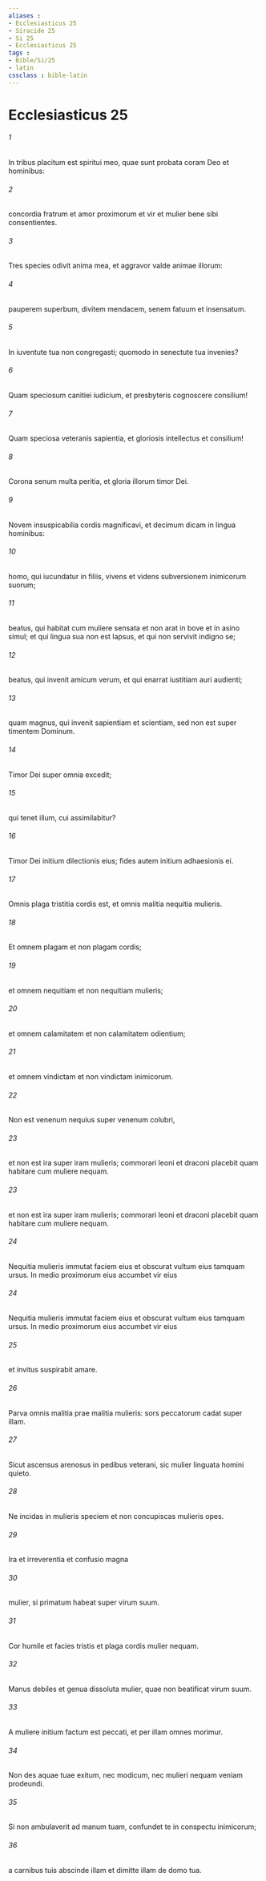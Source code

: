 ```yaml
---
aliases : 
- Ecclesiasticus 25
- Siracide 25
- Si 25
- Ecclesiasticus 25
tags : 
- Bible/Si/25
- latin
cssclass : bible-latin
---
```


# Ecclesiasticus 25

###### 1
In tribus placitum est spiritui meo, quae sunt probata coram Deo et hominibus:
###### 2
concordia fratrum et amor proximorum et vir et mulier bene sibi consentientes.
###### 3
Tres species odivit anima mea, et aggravor valde animae illorum:
###### 4
pauperem superbum, divitem mendacem, senem fatuum et insensatum.
###### 5
In iuventute tua non congregasti; quomodo in senectute tua invenies?
###### 6
Quam speciosum canitiei iudicium, et presbyteris cognoscere consilium!
###### 7
Quam speciosa veteranis sapientia, et gloriosis intellectus et consilium!
###### 8
Corona senum multa peritia, et gloria illorum timor Dei.
###### 9
Novem insuspicabilia cordis magnificavi, et decimum dicam in lingua hominibus:
###### 10
homo, qui iucundatur in filiis, vivens et videns subversionem inimicorum suorum;
###### 11
beatus, qui habitat cum muliere sensata et non arat in bove et in asino simul; et qui lingua sua non est lapsus, et qui non servivit indigno se;
###### 12
beatus, qui invenit amicum verum, et qui enarrat iustitiam auri audienti;
###### 13
quam magnus, qui invenit sapientiam et scientiam, sed non est super timentem Dominum.
###### 14
Timor Dei super omnia excedit;
###### 15
qui tenet illum, cui assimilabitur?
###### 16
Timor Dei initium dilectionis eius; fides autem initium adhaesionis ei.
###### 17
Omnis plaga tristitia cordis est, et omnis malitia nequitia mulieris.
###### 18
Et omnem plagam et non plagam cordis;
###### 19
et omnem nequitiam et non nequitiam mulieris;
###### 20
et omnem calamitatem et non calamitatem odientium;
###### 21
et omnem vindictam et non vindictam inimicorum.
###### 22
Non est venenum nequius super venenum colubri,
###### 23
et non est ira super iram mulieris; commorari leoni et draconi placebit quam habitare cum muliere nequam.
###### 23
et non est ira super iram mulieris; commorari leoni et draconi placebit quam habitare cum muliere nequam.
###### 24
Nequitia mulieris immutat faciem eius et obscurat vultum eius tamquam ursus. In medio proximorum eius accumbet vir eius
###### 24
Nequitia mulieris immutat faciem eius et obscurat vultum eius tamquam ursus. In medio proximorum eius accumbet vir eius
###### 25
et invitus suspirabit amare.
###### 26
Parva omnis malitia prae malitia mulieris: sors peccatorum cadat super illam.
###### 27
Sicut ascensus arenosus in pedibus veterani, sic mulier linguata homini quieto.
###### 28
Ne incidas in mulieris speciem et non concupiscas mulieris opes.
###### 29
Ira et irreverentia et confusio magna
###### 30
mulier, si primatum habeat super virum suum.
###### 31
Cor humile et facies tristis et plaga cordis mulier nequam.
###### 32
Manus debiles et genua dissoluta mulier, quae non beatificat virum suum.
###### 33
A muliere initium factum est peccati, et per illam omnes morimur.
###### 34
Non des aquae tuae exitum, nec modicum, nec mulieri nequam veniam prodeundi.
###### 35
Si non ambulaverit ad manum tuam, confundet te in conspectu inimicorum;
###### 36
a carnibus tuis abscinde illam et dimitte illam de domo tua.
